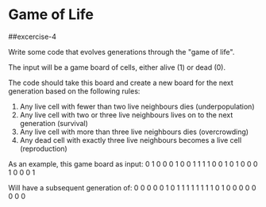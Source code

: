 Game of Life
============

##excercise-4

<p>Write some code that evolves generations through the "game of life".<p>
The input will be a game board of cells, either alive (1) or dead (0).

The code should take this board and create a new board for the next generation based on the following rules:
1) Any live cell with fewer than two live neighbours dies (underpopulation)
2) Any live cell with two or three live neighbours lives on to
the next generation (survival)
3) Any live cell with more than three live neighbours dies
(overcrowding)
4) Any dead cell with exactly three live neighbours becomes a
live cell (reproduction)

As an example, this game board as input:
0 1 0 0 0
1 0 0 1 1
1 1 0 0 1
0 1 0 0 0
1 0 0 0 1

Will have a subsequent generation of:
0 0 0 0 0
1 0 1 1 1
1 1 1 1 1
0 1 0 0 0
0 0 0 0 0
